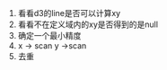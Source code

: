 1. 看看d3的line是否可以计算xy
2. 看看不在定义域内的xy是否得到的是null
3. 确定一个最小精度
4. x -> scan y ->scan
5. 去重




































